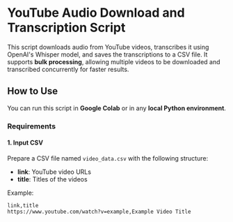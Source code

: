 # YouTube Audio Download and Transcription Script

This script downloads audio from YouTube videos, transcribes it using OpenAI's Whisper model, and saves the transcriptions to a CSV file. It supports **bulk processing**, allowing multiple videos to be downloaded and transcribed concurrently for faster results.

## How to Use

You can run this script in **Google Colab** or in any **local Python environment**.

### Requirements

#### 1. Input CSV
Prepare a CSV file named `video_data.csv` with the following structure:
- **link**: YouTube video URLs
- **title**: Titles of the videos

Example:
```csv
link,title
https://www.youtube.com/watch?v=example,Example Video Title
